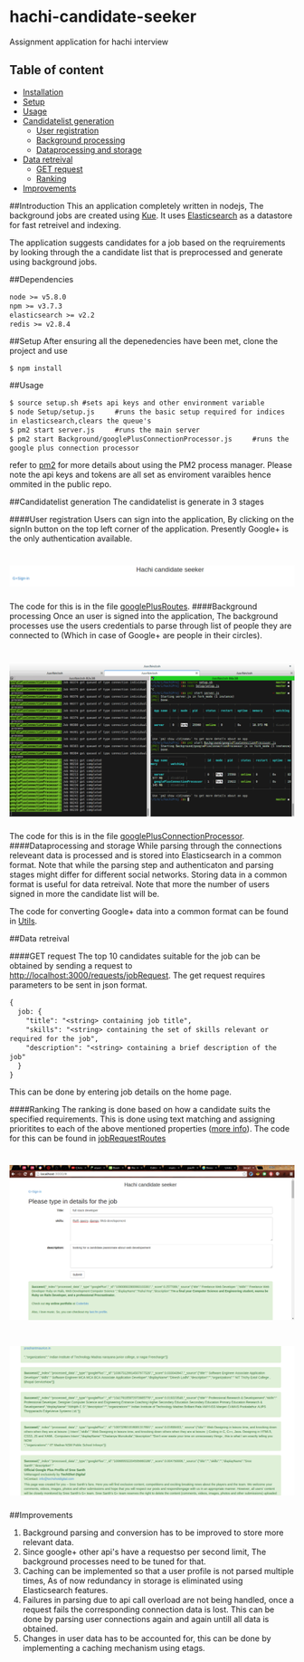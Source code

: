 # hachi-candidate-seeker
Assignment application for hachi interview

## Table of content

- [Installation](#introduction)
- [Setup](#setup)
- [Usage](#usage)
- [Candidatelist generation](#candidatelist-generation)
    - [User registration](#user-registration)
    - [Background processing](#background-processing)
    - [Dataprocessing and storage](#dataprocessing-and-storage)
- [Data retreival](#data-retreival)
    - [GET request](#get-request)
    - [Ranking](#ranking)
- [Improvements](#improvements)

##Introduction
This an application completely written in nodejs, The background jobs are created using [Kue](https://github.com/Automattic/kue). It uses [Elasticsearch](https://www.elastic.co/products/elasticsearch) as a datastore for fast retreivel and indexing.

The application suggests candidates for a job based on the reqruirements by looking through the a candidate list that is preprocessed and generate using background jobs. 

##Dependencies
    
    node >= v5.8.0
    npm >= v3.7.3
    elasticsearch >= v2.2
    redis >= v2.8.4

##Setup
  After ensuring all the depenedencies have been met, clone the project and use

    $ npm install
  
##Usage

    $ source setup.sh #sets api keys and other environment variable
    $ node Setup/setup.js     #runs the basic setup required for indices in elasticsearch,clears the queue's
    $ pm2 start server.js     #runs the main server
    $ pm2 start Background/googlePlusConnectionProcessor.js     #runs the google plus connection processor
refer to [pm2](https://github.com/Unitech/pm2) for more details about using the PM2 process manager. Please note the api  keys and tokens are all set as enviroment varaibles hence ommited in the public repo.

##Candidatelist generation
The candidatelist is generate in 3 stages

####User registration
Users can sign into the application, By clicking on the signIn button on the top left corner of the application.
Presently Google+ is the only authentication available. 

# ![pageres](media/signIn.png)

The code for this is in the file [googlePlusRoutes](Routes/googlePlusRoutes.js).
####Background processing
Once an user is signed into the application, The background processes use the users credentials to parse through list of people they are connected to (Which in case of Google+ are people in their circles).

# ![pageres](media/back.png)

The code for this is in the file [googlePlusConnectionProcessor](Background/googlePlusConnectionProcessor.js).
####Dataprocessing and storage
While parsing through the connections releveant data is processed and is stored into Elasticsearch in a common format. Note that while the parsing step and authenticaton and parsing stages might differ for different social networks. Storing data in a common format is useful for data retreival. Note that more the number of users signed in more the candidate list will be.


The code for converting Google+ data into a common format can be found in [Utils](Utils/Utils.js).

##Data retreival

####GET request
The top 10 candidates suitable for the job can be obtained by sending a request to [http://localhost:3000/requests/jobRequest](http://slocalhost:3000/requests/jobRequest). The get request requires parameters to be sent in json format.

    {
      job: {
        "title": "<string> containing job title",
        "skills": "<string> containing the set of skills relevant or required for the job",
        "description": "<string> containing a brief description of the job"
      }
    }
This can be done by entering job details on the home page. 

####Ranking
The ranking is done based on how a candidate suits the specified requirements. This is done using text matching and assigning prioritites to each of the above mentioned properties ([more info](https://www.elastic.co/guide/en/elasticsearch/guide/current/_boosting_query_clauses.html)). The code for this can be found in  [jobRequestRoutes](Requests/jobRequestRoutes.js)

# ![pageres](media/enter.png)

# ![pageres](media/results.png)

##Improvements
1.  Background parsing and conversion has to be improved to store more relevant data.
2.  Since google+ other api's have a requestso per second limit, The background processes need to be tuned for that.
3.  Caching can be implemented so that a user profile is not parsed multiple times, As of now redundancy in storage is eliminated using Elasticsearch features.
4.  Failures in parsing due to api call overload are not being handled, once a request fails the corresponding connection data is lost. This can be done by parsing user connections again and again untill all data is obtained.
5.  Changes in user data has to be accounted for, this can be done by implementing a caching mechanism using etags.
